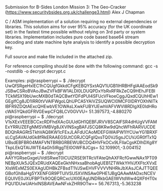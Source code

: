Submission for B-Sides London Mission 3: The Geo-Cracker (https://www.securitybsides.org.uk/challenge3.html)
Alex J Chapman

C / ASM implementation of a solution requiring no external dependencies or libraries. This solution aims for over 95% accuracy (for the UK coordinate set) in the fastest time possible without relying on 3rd party or system libraries. Implementation includes pure code based base64 stream decoding and state machine byte analysis to identify a possible decryption key.

Full source and make file included in the attached zip.

For reference compiling should be done with the following command:
gcc -s -nostdlib -o decrypt decrypt.c

Examples:
    pi@raspberrypi ~ $ ./decrypt UwQfSRgeHxlEC1hCQUgfGkkdCFgKEBQYSxtAQV1UGB1IHRBHFgIAAEodSk9JSBwCSRoBVAoJBwZVFkBFW1ALDl0LDUQPDxYbRxRFRkZeCQ9HEhJFEBITCkMSX19bUwcMXB0dTAQCBwtYDFdPUl4SFUcVFkoeCggJQxdCQUhHEw1GEglfCg8JD1IRR0tVVAIFWgoLQhUPCA5YAlVZSUQWCl0MCF0IDRYOXhNITklBFR9ZDQtAExcQHEwbVE1OWAsLXwkFUBYUEwhVAFVWVl8RDlgXE0IdHRocWA5YQkdGFRVGEwpCFQ8LCV0GVVU=
    51.397573,-4.880270
    pi@raspberrypi ~ $ ./decrypt V1sXExVEEEBCCxcRDFhdXAcGUUdGH1QEBFJRVV8SCAlFSR4dHUgVVFAMExYRRUZEFgNMSVMBVg8JXVlNSxgBAFJSCQ8KRw9dQhcWFhRARVUCDEBDQhRAGRtSTkhVAQ8KW1cFExJLAFdUCAoMDEFGWAIPW1lYCUwYG1BRXFsLCg5AVAUdGk8fRkERAAEGSUtCGRJCQFgIQxsTQ0VJSgsJCUVJGR0fTx1QUBsdEBFBR04MAFVNTBRBGRBEWUBCDQ4HVFkOCx9LFllaCgsKDlhDXg8YTkpLEkQTAlJWTE4aGh5IRggTEl0OWF8JCgs=
    52.109901,-3.004152
    pi@raspberrypi ~ $ ./decrypt AAYYGRseGxgeUVdISRweT0lCUlZRSE9ITRcVFAteQhAXFRcfGwwNAx1PT09NEBpXUk5JQExDRUdXAQEeGkhNHxsaBhobAgUEB1ZTWkkYHVJfXFtcXVxEXlsWExMZS0EXAgUDHBkZFBsdT1VJSwEHVFVVVVNHRkJbXAsJCAJTTQEEGBofGh8aHg5YXENFGR9PTUlVSU5XVlNSAw0PHE1JBgQAAwMADxcNCEVEQUIVE0JXUFBPTk9OQEQRCxcUXl0EAgUNDRkbGAEIWVtdWw4QXFtHT0xPQU1DUwUAHxlNSBAVEAwNFxkZHR9OTw==
    56.767313,-5.363238
